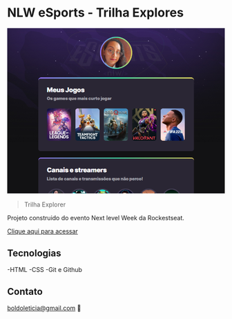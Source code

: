 # NLW eSports - Trilha Explores

![preview](./.github/preview.png)

> Trilha Explorer

Projeto construido do evento Next level Week da Rockestseat.

[Clique aqui para acessar](https://leboldo.github.io/NLW/)

## Tecnologias

-HTML
-CSS
-Git e Github

## Contato

boldoleticia@gmail.com 🧡
